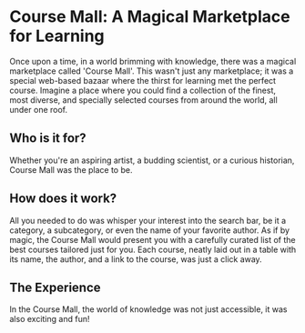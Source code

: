 # Course Mall: A Magical Marketplace for Learning

Once upon a time, in a world brimming with knowledge, there was a magical marketplace called 'Course Mall'. This wasn't just any marketplace; it was a special web-based bazaar where the thirst for learning met the perfect course. Imagine a place where you could find a collection of the finest, most diverse, and specially selected courses from around the world, all under one roof.

## Who is it for?

Whether you're an aspiring artist, a budding scientist, or a curious historian, Course Mall was the place to be. 

## How does it work?

All you needed to do was whisper your interest into the search bar, be it a category, a subcategory, or even the name of your favorite author. As if by magic, the Course Mall would present you with a carefully curated list of the best courses tailored just for you. Each course, neatly laid out in a table with its name, the author, and a link to the course, was just a click away. 

## The Experience

In the Course Mall, the world of knowledge was not just accessible, it was also exciting and fun!
